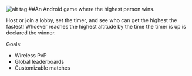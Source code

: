 ![alt tag](https://github.com/mattdelsordo/420Game/blob/master/app/src/main/res/drawable/app_banner.png)
##An Android game where the highest person wins.

Host or join a lobby, set the timer, and see who can get the highest the fastest! Whoever reaches the highest altitude by the time the timer is up is declared the winner.

Goals:
* Wireless PvP
* Global leaderboards
* Customizable matches
